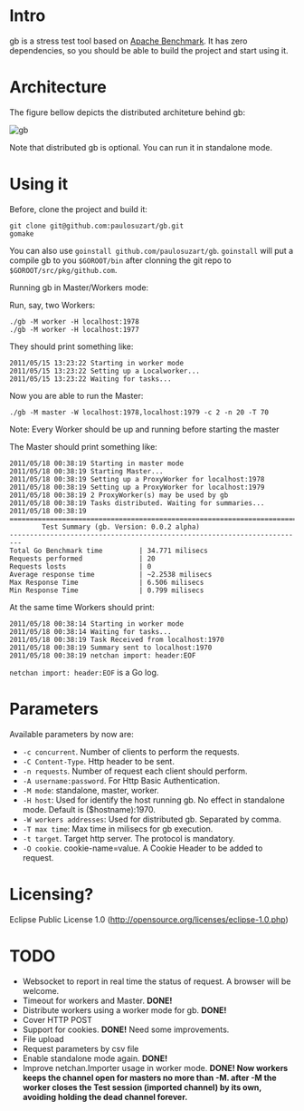 Intro
=====

gb is a stress test tool based on [Apache Benchmark](http://httpd.apache.org/docs/2.0/programs/ab.html "ab"). It has zero dependencies, so you should be able to build the project and start using it.

Architecture
============

The figure bellow depicts the distributed architeture behind gb:

![gb](http://github.com/paulosuzart/gb/raw/master/arch.jpg)

Note that distributed gb is optional. You can run it in standalone mode.

Using it
========

Before, clone the project and build it:
    
    git clone git@github.com:paulosuzart/gb.git
    gomake
    
You can also use `goinstall github.com/paulosuzart/gb`. `goinstall` will put a compile gb to you `$GOROOT/bin` after clonning the git repo to `$GOROOT/src/pkg/github.com`.

    
Running gb in Master/Workers mode:

Run, say, two Workers:

    ./gb -M worker -H localhost:1978 
    ./gb -M worker -H localhost:1977

They should print something like:

    2011/05/15 13:23:22 Starting in worker mode
    2011/05/15 13:23:22 Setting up a Localworker...
    2011/05/15 13:23:22 Waiting for tasks...

Now you are able to run the Master:
    
    ./gb -M master -W localhost:1978,localhost:1979 -c 2 -n 20 -T 70

Note: Every Worker should be up and running before starting the master

The Master should print something like:

    2011/05/18 00:38:19 Starting in master mode
    2011/05/18 00:38:19 Starting Master...
    2011/05/18 00:38:19 Setting up a ProxyWorker for localhost:1978
    2011/05/18 00:38:19 Setting up a ProxyWorker for localhost:1979
    2011/05/18 00:38:19 2 ProxyWorker(s) may be used by gb
    2011/05/18 00:38:19 Tasks distributed. Waiting for summaries...
    2011/05/18 00:38:19 
    =========================================================================
            Test Summary (gb. Version: 0.0.2 alpha)
    -------------------------------------------------------------------------                
    Total Go Benchmark time         | 34.771 milisecs
    Requests performed              | 20
    Requests losts                  | 0
    Average response time           | ~2.2538 milisecs 
    Max Response Time               | 6.506 milisecs
    Min Response Time               | 0.799 milisecs

At the same time Workers should print:

    2011/05/18 00:38:14 Starting in worker mode
    2011/05/18 00:38:14 Waiting for tasks...
    2011/05/18 00:38:19 Task Received from localhost:1970
    2011/05/18 00:38:19 Summary sent to localhost:1970
    2011/05/18 00:38:19 netchan import: header:EOF

`netchan import: header:EOF` is a Go log.   

Parameters
==========

Available parameters by now are:

 *   `-c concurrent`. Number of clients to perform the requests.
 *   `-C Content-Type`. Http header to be sent.
 *   `-n requests`. Number of request each client should perform.
 *   `-A username:password`. For Http Basic Authentication.
 *   `-M mode`: standalone, master, worker.
 *   `-H host`: Used for identify the host running gb. No effect in standalone mode. Default is ($hostname):1970.
 *   `-W workers addresses`: Used for distributed gb. Separated by comma.
 *   `-T max time`: Max time in milisecs for gb execution. 
 *   `-t target`. Target http server. The protocol is mandatory.
 *   `-O cookie`. cookie-name=value. A Cookie Header to be added to request.

Licensing?
==========
Eclipse Public License 1.0 (http://opensource.org/licenses/eclipse-1.0.php)


TODO
====
 *   Websocket to report in real time the status of request. A browser will be
welcome.
 *   Timeout for workers and Master. **DONE!** 
 *   Distribute workers using a worker mode for gb. **DONE!**
 *   Cover HTTP POST
 *   Support for cookies. **DONE!** Need some improvements.
 *   File upload
 *   Request parameters by csv file
 *   Enable standalone mode again. **DONE!**
 *   Improve netchan.Importer usage in worker mode. **DONE! Now workers keeps the channel open for masters no more than -M. after -M the worker closes the Test session (imported channel) by its own, avoiding holding the dead channel forever.**
